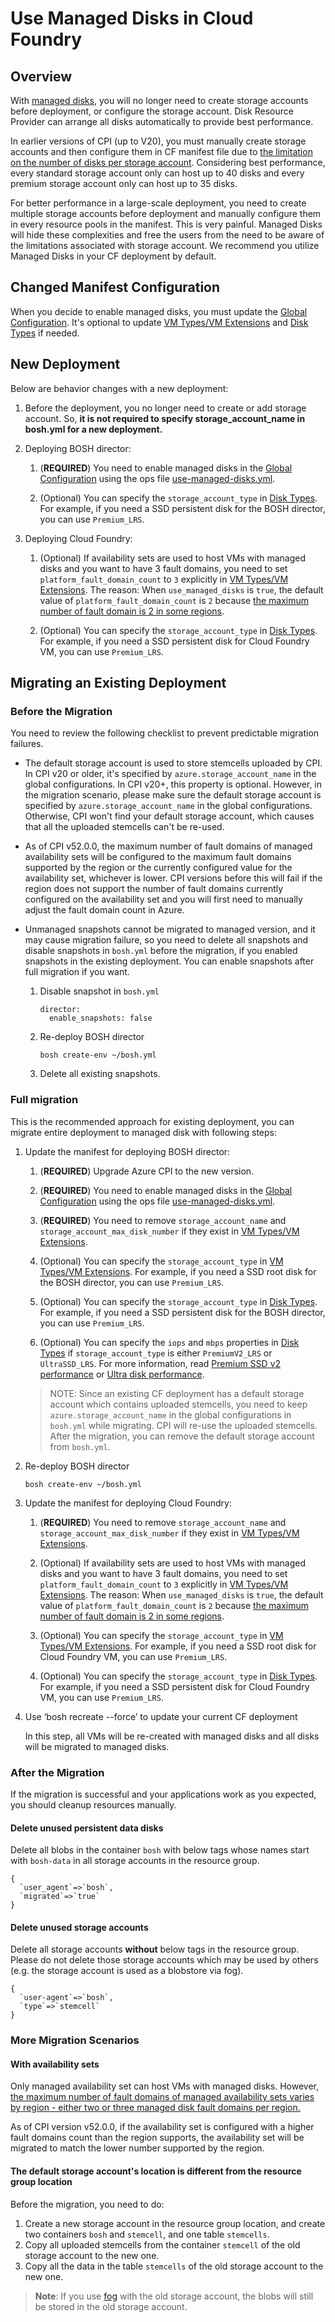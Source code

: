 # Use Managed Disks in Cloud Foundry

## Overview

With [managed disks](https://azure.microsoft.com/en-us/blog/announcing-general-availability-of-managed-disks-and-larger-scale-sets/), you will no longer need to create storage accounts before deployment, or configure the storage account. Disk Resource Provider can arrange all disks automatically to provide best performance.

In earlier versions of CPI (up to V20), you must manually create storage accounts and then configure them in CF manifest file due to [the limitation on the number of disks per storage account](https://docs.microsoft.com/en-us/azure/azure-subscription-service-limits). Considering best performance, every standard storage account only can host up to 40 disks and every premium storage account only can host up to 35 disks.

For better performance in a large-scale deployment, you need to create multiple storage accounts before deployment and manually configure them in every resource pools in the manifest. This is very painful. Managed Disks will hide these complexities and free the users from the need to be aware of the limitations associated with storage account. We recommend you utilize Managed Disks in your CF deployment by default.

## Changed Manifest Configuration

When you decide to enable managed disks, you must update the [Global Configuration](http://bosh.io/docs/azure-cpi/#global). It's optional to update [VM Types/VM Extensions](http://bosh.io/docs/azure-cpi/#resource-pools) and [Disk Types](http://bosh.io/docs/azure-cpi/#disk-pools) if needed.

## New Deployment

Below are behavior changes with a new deployment:

1. Before the deployment, you no longer need to create or add storage account. So, **it is not required to specify storage_account_name in bosh.yml for a new deployment.**

1. Deploying BOSH director:

    1. (**REQUIRED**) You need to enable managed disks in the [Global Configuration](http://bosh.io/docs/azure-cpi/#global) using the ops file [use-managed-disks.yml](https://raw.githubusercontent.com/cloudfoundry/bosh-deployment/master/azure/use-managed-disks.yml).

    1. (Optional) You can specify the `storage_account_type` in [Disk Types](http://bosh.io/docs/azure-cpi/#disk-pools). For example, if you need a SSD persistent disk for the BOSH director, you can use `Premium_LRS`.

1. Deploying Cloud Foundry:

    1. (Optional) If availability sets are used to host VMs with managed disks and you want to have 3 fault domains, you need to set `platform_fault_domain_count` to `3` explicitly in [VM Types/VM Extensions](http://bosh.io/docs/azure-cpi/#resource-pools). The reason: When `use_managed_disks` is `true`, the default value of `platform_fault_domain_count` is `2` because [the maximum number of fault domain is 2 in some regions](#with-availability-sets).

    1. (Optional) You can specify the `storage_account_type` in [Disk Types](http://bosh.io/docs/azure-cpi/#disk-pools). For example, if you need a SSD persistent disk for Cloud Foundry VM, you can use `Premium_LRS`.

## Migrating an Existing Deployment

### Before the Migration

You need to review the following checklist to prevent predictable migration failures.

  * The default storage account is used to store stemcells uploaded by CPI. In CPI v20 or older, it's specified by `azure.storage_account_name` in the global configurations. In CPI v20+, this property is optional. However, in the migration scenario, please make sure the default storage account is specified by `azure.storage_account_name` in the global configurations. Otherwise, CPI won't find your default storage account, which causes that all the uploaded stemcells can't be re-used.

  * As of CPI v52.0.0, the maximum number of fault domains of managed availability sets will be configured to the maximum fault domains supported by the region or the currently configured value for the availability set, whichever is lower. CPI versions before this will fail if the region does not support the number of fault domains currently configured on the availability set and you will first need to manually adjust the fault domain count in Azure.

  * Unmanaged snapshots cannot be migrated to managed version, and it may cause migration failure, so you need to delete all snapshots and disable snapshots in `bosh.yml` before the migration, if you enabled snapshots in the existing deployment. You can enable snapshots after full migration if you want.

    1. Disable snapshot in `bosh.yml`

        ```
        director:
          enable_snapshots: false
        ```

    1. Re-deploy BOSH director

        ```
        bosh create-env ~/bosh.yml
        ```

    1. Delete all existing snapshots.

### Full migration

This is the recommended approach for existing deployment, you can migrate entire deployment to managed disk with following steps:

1. Update the manifest for deploying BOSH director:

    1. (**REQUIRED**) Upgrade Azure CPI to the new version.

    1. (**REQUIRED**) You need to enable managed disks in the [Global Configuration](http://bosh.io/docs/azure-cpi/#global) using the ops file [use-managed-disks.yml](https://raw.githubusercontent.com/cloudfoundry/bosh-deployment/master/azure/use-managed-disks.yml).

    1. (**REQUIRED**) You need to remove `storage_account_name` and `storage_account_max_disk_number` if they exist in [VM Types/VM Extensions](http://bosh.io/docs/azure-cpi/#resource-pools).

    1. (Optional) You can specify the `storage_account_type` in [VM Types/VM Extensions](http://bosh.io/docs/azure-cpi/#resource-pools). For example, if you need a SSD root disk for the BOSH director, you can use `Premium_LRS`.

    1. (Optional) You can specify the `storage_account_type` in [Disk Types](http://bosh.io/docs/azure-cpi/#disk-pools). For example, if you need a SSD persistent disk for the BOSH director, you can use `Premium_LRS`.

    1. (Optional) You can specify the `iops` and `mbps` properties in [Disk Types](http://bosh.io/docs/azure-cpi/#disk-pools) if `storage_account_type` is either `PremiumV2_LRS` or `UltraSSD_LRS`. For more information, read [Premium SSD v2 performance](https://learn.microsoft.com/azure/virtual-machines/disks-types#premium-ssd-v2-performance) or [Ultra disk performance](https://learn.microsoft.com/azure/virtual-machines/disks-types#ultra-disk-performance).

    >NOTE: Since an existing CF deployment has a default storage account which contains uploaded stemcells, you need to keep `azure.storage_account_name` in the global configurations in `bosh.yml` while migrating. CPI will re-use the uploaded stemcells. After the migration, you can remove the default storage account from `bosh.yml`.

1. Re-deploy BOSH director

    ```
    bosh create-env ~/bosh.yml
    ```

1. Update the manifest for deploying Cloud Foundry:

    1. (**REQUIRED**) You need to remove `storage_account_name` and `storage_account_max_disk_number` if they exist in [VM Types/VM Extensions](http://bosh.io/docs/azure-cpi/#resource-pools).

    1. (Optional) If availability sets are used to host VMs with managed disks and you want to have 3 fault domains, you need to set `platform_fault_domain_count` to `3` explicitly in [VM Types/VM Extensions](http://bosh.io/docs/azure-cpi/#resource-pools). The reason: When `use_managed_disks` is `true`, the default value of `platform_fault_domain_count` is `2` because [the maximum number of fault domain is 2 in some regions](#with-availability-sets).

    1. (Optional) You can specify the `storage_account_type` in [VM Types/VM Extensions](http://bosh.io/docs/azure-cpi/#resource-pools). For example, if you need a SSD root disk for Cloud Foundry VM, you can use `Premium_LRS`.

    1. (Optional) You can specify the `storage_account_type` in [Disk Types](http://bosh.io/docs/azure-cpi/#disk-pools). For example, if you need a SSD persistent disk for Cloud Foundry VM, you can use `Premium_LRS`.


1. Use ‘bosh recreate --force’ to update your current CF deployment

    In this step, all VMs will be re-created with managed disks and all disks will be migrated to managed disks.

### After the Migration

If the migration is successful and your applications work as you expected, you should cleanup resources manually.

#### Delete unused persistent data disks

Delete all blobs in the container `bosh` with below tags whose names start with `bosh-data` in all storage accounts in the resource group.

```
{
  `user_agent`=>`bosh`,
  `migrated`=>`true`
}
```

#### Delete unused storage accounts

Delete all storage accounts **without** below tags in the resource group. Please do not delete those storage accounts which may be used by others (e.g. the storage account is used as a blobstore via fog).

```
{
  `user-agent`=>`bosh`,
  `type`=>`stemcell`
}
```

### More Migration Scenarios

#### With availability sets

Only managed availability set can host VMs with managed disks. However, [the maximum number of fault domains of managed availability sets varies by region - either two or three managed disk fault domains per region.](https://docs.microsoft.com/en-us/azure/virtual-machines/virtual-machines-windows-manage-availability#configure-multiple-virtual-machines-in-an-availability-set-for-redundancy)

As of CPI version v52.0.0, if the availability set is configured with a higher fault domains count than the region supports, the availability set will be migrated to match the lower number supported by the region.

#### The default storage account's location is different from the resource group location

Before the migration, you need to do:

1. Create a new storage account in the resource group location, and create two containers `bosh` and `stemcell`, and one table `stemcells`.
1. Copy all uploaded stemcells from the container `stemcell` of the old storage account to the new one.
1. Copy all the data in the table `stemcells` of the old storage account to the new one.

>**Note**: If you use [fog](https://docs.cloudfoundry.org/deploying/common/cc-blobstore-config.html#fog-azure) with the old storage account, the blobs will still be stored in the old storage account.
